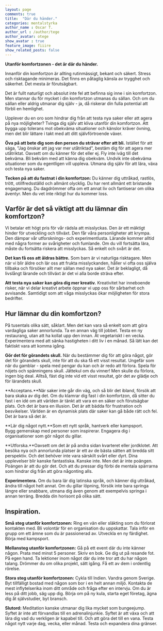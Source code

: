 ```yaml
---
layout: page
comments: true
title:  "Där du händer."
categories: mentalstyrka
author_name : Oscar T.
author_url : /author/tege
author_avatar: otege
show_avatar : true
feature_image: fiiire
show_related_posts: false
---
```


**Utanför komfortzonen - det är där du händer.**

Innanför din komfortzon är allting rutinmässigt, bekant och säkert. Stress och risktagande minimeras.
Det finns en påtaglig känsla av trygghet och säkerhet. Det mesta är förutsägbart. 

Det är fullt naturligt och absolut inte fel att befinna sig inne i sin komfortzon. Men stannar du för mycket i din komfortzon utmanas
du sällan. Och om du sällan eller aldrig utmanar dig själv - ja, då riskerar din fulla potential att förbli en hemlighet. 

Upplever du en oro som hindrar dig från att testa nya saker eller att agera på nya möjligheter? 
Tvinga dig själv att kliva utanför din komfortzon. Att bygga upp tolerans mot obekväma situationer och känslor kräver övning, 
men det blir lättare i takt med att ditt självförtroende växer.

**Öva på att bete dig som den person du strävar efter att bli.** 
Istället för att säga, "Jag önskar att jag var mer utåtriktad", 
bestäm dig för att agera mer utåtriktat. Oavsett om du känner
för det eller ej. Fly inte iväg till det bekväma. Bli bekväm med att känna dig obekväm.
Undvik inte obekväma situationer som du egentligen vill uppleva.
Utmana dig själv för att lära, växa och testa nya saker.

**Tecken på att du fastnat i din komfortzon:**
Du känner dig uttråkad, rastlös, trött, otillfredsställd och allmänt olycklig.
Du har rent allmänt ett bristande engagemang. Du dagdrömmer ofta om ett annat liv och fantiserar om olika äventyr.
Men du vet inte riktigt hur du kommer loss.


## Varför är det så viktigt att du lämnar din komfortzon? 

Vi betalar ett högt pris för vår rädsla att misslyckas. Den är ett mäktigt hinder för utveckling och tillväxt.
Den får våra personligheter att krympa. Den dämpar vår utforsknings- och experimentlusta.
Lärande kommer alltid med några former av svårigheter och fumlande. Om du vill fortsätta lära, måste du fortsätta riskera
att misslyckas. Så enkelt och svårt är det.


**Det kan få oss att åldras bättre.**
Som barn är vi naturliga risktagare. Men när vi blir äldre och lär oss att frukta misslyckanden, håller vi ofta
oss själva tillbaka och försöker allt mer sällan med nya saker. Det är beklagligt, då livslångt lärande och tillväxt är
det vi alla borde sträva efter.

**Att testa nya saker kan göra dig mer kreativ.**
Kreativitet har inneboende risker, när vi delar kreativt arbete öppnar vi upp oss för sårbarhet och avvisande.
Samtidigt som att våga misslyckas ökar möjligheten för stora bedrifter. 

## Hur lämnar du din komfortzon? 

På tusentals olika sätt, såklart. Men det kan vara så enkelt som att göra vardagliga saker annorlunda. Ta en annan väg till jobbet. 
Testa en ny restaurang, utan att ha kollat upp den innan. Ät vegetariskt i en vecka. Experimentera med att sänka hastigheten i ditt liv 
i en månad. Så lätt kan det faktiskt vara att komma igång.



**Gör det för görandets skull.** När du bestämmer dig för att göra något, gör det för görandets skull, inte för att du ska få ett visst 
resultat. Ungefär som när du gamblar - spela med pengar du kan och är redo att förlora. Spela för nöjets och spänningens skull. 
Jättekul om du vinner! Men skulle du förlora, ingen big deal. Alltså, fäst dig inte vid ett visst resultat, gör det av glädje och för
lärandets skull.

**Acceptans.**När saker inte går din väg, och så blir det ibland, försök att bara skaka av dig det. 
Om du klamrar dig fast i din komfortzon, då sitter du fast i en idé om att världen är tänkt att vara en en säker och förutsägbar plats. 
Och det är bara en illusion. Det är att bädda för frustration och besvikelser. Världen är en dynamisk plats där saker kan gå både rätt 
och fel. Det är bara så det är.
 

**Lär dig något nytt.**Som ett nytt språk, hantverk eller kampsport.  
Bygg gemenskap med personer som inspirerar. Engagera dig i organisationer som gör något du gillar.

**Utforska.**Oavsett om det är på andra sidan kvarteret eller jordklotet. 
Att besöka nya och annorlunda platser är ett av de bästa sätten att bredda sitt perspektiv. Och det
behöver inte vara särskilt svårt eller dyrt. Dina upplevelser blir kanske fantastiska. Kanske inte. Men det är inte poängen.
Poängen är att du gör det. Och att du pressar dig förbi de mentala spärrarna som hindrar dig från att göra någonting alls.

**Experimentera.** Om du bara lär dig latinska språk, och känner dig uttråkad, ändra till något helt annat.
Om du gillar löpning, försök inte bara springa längre eller snabbare, utmana dig även genom att exempelvis springa i annan terräng.
Bredda din horisont på olika sätt.



## Inspiration. 


**Små steg utanför komfortzonen:**
Ring en vän eller släkting som du förlorat kontakten med.
Bli volontär för en organisation du uppskattar.
Tala inför en grupp om ett ämne som du är passionerad av.
Utveckla en ny färdighet.
Börja med kampsport.


**Mellansteg utanför komfortzonen:**
Gå på ett event där du inte känner någon. Prata med minst 5 personer.
Skriv en bok.
Ge dig ut på resande fot. På egen hand.
Ta lektioner inom något där du inte tror att du har någon talang.
Drömmer du om olika projekt, sätt igång. Få ett av dem i ordentlig rörelse.


**Stora steg utanför komfortzonen:**
Cykla till Indien.
Vandra genom Sverige.
Byt tillfälligt bostad med någon som bor i en helt annan miljö.
Kontakta de mest inflytelserika inom ditt område och fråga efter en intervju.
Om du är less på ditt jobb, säg upp dig. Börja om på ny kula, starta eget företag, ägna dig åt självstudier, byt bransch. 

**Slutord:** 
Meditation kanske utmanar dig lika mycket
som bungeejump. Syftet är inte att förvandlas till en adrenalinjunkie. Syftet är att växa och
att lära dig vad du verkligen är kapabel till. Och att göra det till en vana.
Testa något nytt varje dag, vecka, eller månad. Testa och expandera dina gränser.
